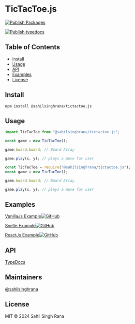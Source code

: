 # TicTacToe.js

[![Publish Packages](https://github.com/sahilsinghrana/tictactoe.js/actions/workflows/publishPackages.yml/badge.svg?event=release)](https://github.com/sahilsinghrana/tictactoe.js/actions/workflows/publish.yml)

[![Publish typedocs](https://github.com/sahilsinghrana/tictactoe.js/actions/workflows/publishDocs.yml/badge.svg)](https://sahilsinghrana.github.io/tictactoe.js)

## Table of Contents

- [Install](#install)
- [Usage](#usage)
- [API](#api)
- [Examples](#examples)
- [License](#license)

## Install

```
npm install @sahilsinghrana/tictactoe.js
```

## Usage

```javascript
import TicTacToe from "@sahilsinghrana/tictactoe.js";

const game = new TicTacToe();

game.board.board; // Board Array

game.play(x, y); // plays a move for user
```

```javascript
const TicTacToe = require("@sahilsinghrana/tictactoe.js");
const game = new TicTacToe();

game.board.board; // Board Array

game.play(x, y); // plays a move for user
```

## Examples

[VanillaJs Example](https://sahilsinghrana.github.io/tictactoeSvelte/)[![GitHub](https://img.shields.io/badge/github-%23121011.svg?style=for-the-badge&logo=github&logoColor=white)](https://sahilsinghrana.github.io/tictactoevanilla/)

[Svelte Example](https://sahilsinghrana.github.io/tictactoeSvelte/)[![GitHub](https://img.shields.io/badge/github-%23121011.svg?style=for-the-badge&logo=github&logoColor=white)](https://github.com/sahilsinghrana/tictactoevanilla)

[ReactJs Example](https://sahilsinghrana.github.io/TicTacToeReact/)[![GitHub](https://img.shields.io/badge/github-%23121011.svg?style=for-the-badge&logo=github&logoColor=white)](https://github.com/sahilsinghrana/TicTacToeReact)

## API

[TypeDocs](https://sahilsinghrana.github.io/tictactoe.js)

## Maintainers

[@sahilsinghrana](https://github.com/sahilsinghrana)

## License

MIT © 2024 Sahil Singh Rana
